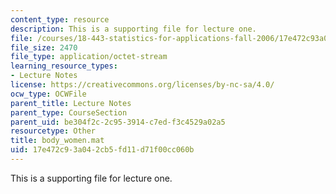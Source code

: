 ```yaml
---
content_type: resource
description: This is a supporting file for lecture one.
file: /courses/18-443-statistics-for-applications-fall-2006/17e472c93a042cb5fd11d71f00cc060b_body_women.mat
file_size: 2470
file_type: application/octet-stream
learning_resource_types:
- Lecture Notes
license: https://creativecommons.org/licenses/by-nc-sa/4.0/
ocw_type: OCWFile
parent_title: Lecture Notes
parent_type: CourseSection
parent_uid: be304f2c-2c95-3914-c7ed-f3c4529a02a5
resourcetype: Other
title: body_women.mat
uid: 17e472c9-3a04-2cb5-fd11-d71f00cc060b
---
```

This is a supporting file for lecture one.
